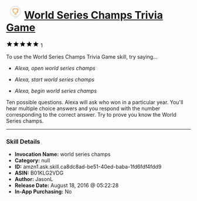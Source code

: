 # &nbsp;<img src="skill_icon" alt="World Series Champs Trivia Game icon" width="36"> [World Series Champs Trivia Game](http://alexa.amazon.com/#skills/amzn1.ask.skill.ca8dc8ad-be51-40ed-baba-1fd6fdf4fdd9)
![5 stars](../../images/ic_star_black_18dp_1x.png)![5 stars](../../images/ic_star_black_18dp_1x.png)![5 stars](../../images/ic_star_black_18dp_1x.png)![5 stars](../../images/ic_star_black_18dp_1x.png)![5 stars](../../images/ic_star_black_18dp_1x.png) 1

To use the World Series Champs Trivia Game skill, try saying...

* *Alexa, open world series champs*

* *Alexa, start world series champs*

* *Alexa, begin world series champs*

Ten possible questions.  Alexa will ask who won in a particular year.  You'll hear multiple choice answers and you respond with the number corresponding to the correct answer.  Try to prove you know the World Series champs.

***

### Skill Details

* **Invocation Name:** world series champs
* **Category:** null
* **ID:** amzn1.ask.skill.ca8dc8ad-be51-40ed-baba-1fd6fdf4fdd9
* **ASIN:** B01KLG2VDG
* **Author:** JasonL
* **Release Date:** August 18, 2016 @ 05:22:28
* **In-App Purchasing:** No
